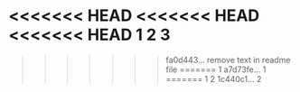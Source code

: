 <<<<<<< HEAD
<<<<<<< HEAD
<<<<<<< HEAD
1
2
3
=======
>>>>>>> fa0d443... remove text in readme file
=======
1
>>>>>>> a7d73fe... 1
=======
1
2
>>>>>>> 1c440c1... 2
